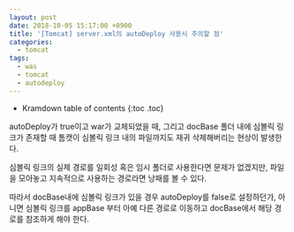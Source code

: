 ```yaml
---
layout: post
date: 2018-10-05 15:17:00 +0900
title: '[Tomcat] server.xml의 autoDeploy 사용시 주의할 점'
categories:
  - tomcat
tags:
  - was
  - tomcat
  - autodeploy
---
```


* Kramdown table of contents
{:toc .toc}

autoDeploy가 true이고 war가 교체되었을 때, 그리고 docBase 폴더 내에 심볼릭 링크가 존재할 때 톰캣이 심볼릭 링크 내의 파일까지도 재귀 삭제해버리는 현상이 발생한다.

심볼릭 링크의 실제 경로를 일회성 혹은 임시 폴더로 사용한다면 문제가 없겠지만, 파일을 모아놓고 지속적으로 사용하는 경로라면 낭패를 볼 수 있다.

따라서 docBase내에 심볼릭 링크가 있을 경우 autoDeploy를 false로 설정하던가, 아니면 심볼릭 링크를 appBase 부터 아예 다른 경로로 이동하고 docBase에서 해당 경로를 참조하게 해야 한다.
